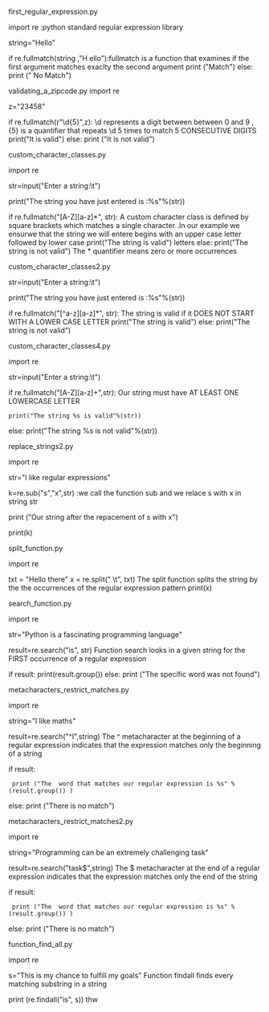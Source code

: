 first_regular_expression.py

import re  :python standard regular expression library 

string="Hello"  

if re.fullmatch(string ,"H  ello"):fullmatch is a function that  examines if the first argument matches exaclty the second argument 
    print ("Match")
else:
	 print (" No Match") 



  
validating_a_zipcode.py
import re 

z="23458"

if re.fullmatch(r"\d{5}",z): \d  represents a digit between between 0 and 9 ,  {5}  is a quantifier that repeats \d 5 times  to match 5 CONSECUTIVE DIGITS 
	   print("It is valid")
else:
	  print ("It is not valid")


   

custom_character_classes.py

import re 

str=input("Enter a string:\t")

print("The string you have just entered is :%s"%(str))

if re.fullmatch("[A-Z][a-z]*", str):   A custom character class is defined by square brackets   which matches a single character .In our example we ensurwe that the string we will entere begins with an upper case letter followed by lower case 
	print("The string is valid")   letters
else:
     print("The string is not  valid")    The * quantifier means zero or more occurrences 


custom_character_classes2.py


str=input("Enter a string:\t")

print("The string you have just entered is :%s"%(str))

if re.fullmatch("[^a-z][a-z]*", str):  The string is valid  if it DOES NOT START WITH A LOWER CASE LETTER 
	print("The string is valid")
else:
     print("The string is not  valid")

     

custom_character_classes4.py

import re 

str=input("Enter a string:\t")



if re.fullmatch("[A-Z][a-z]+",str):  Our string must have AT LEAST ONE LOWERCASE LETTER 



	print("The string %s is valid"%(str))
else:
	print("The string %s is not valid"%(str)) 

replace_strings2.py

import re 

str="I like regular expressions"


k=re.sub("s","x",str) :we call the function sub and we relace  s with x in string str 

print ("Our string after the repacement of s with  x")

print(k)



split_function.py


import re 

txt = "Hello	there"
x = re.split(" \t", txt) The split function splits the string by the the occurrences of the regular expression pattern 
print(x)




search_function.py


import re 

str="Python is a fascinating programming language"

result=re.search("is", str)   Function search  looks in a given string for the FIRST occurrence of a regular expression 

if result:
       print(result.group())
else:
	 print ("The specific word was not found") 


metacharacters_restrict_matches.py


import re 

string="I like maths"

result=re.search("^I",string)           The ^ metacharacter at the beginning of a regular expression  indicates that the expression matches only the beginning of a string 
	 


if result:
	 
	 print ("The  word that matches our regular expression is %s" %(result.group()) )

else:
	print ("There is no match")



metacharacters_restrict_matches2.py

import re 

string="Programming can be an  extremely challenging task"

result=re.search("task$",string)                                        Τhe $ metacharacter at the end of a regular expression  indicates that the expression matches only the end of the string 
	 
if result:
	 
	 print ("The  word that matches our regular expression is %s" %(result.group()) )

else:
	print ("There is no match")	


function_find_all.py



import re 

s="This is my chance to fulfill my goals"                      Function findall finds every matching substring in a string


print (re.findall("is", s))    thw





  









